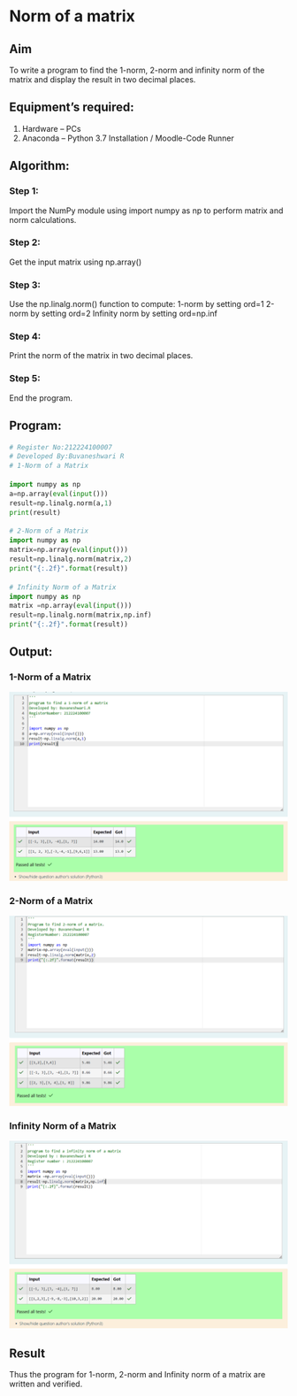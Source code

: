 # Norm of a matrix
## Aim
To write a program to find the 1-norm, 2-norm and infinity norm of the matrix and display the result in two decimal places.
## Equipment’s required:
1.	Hardware – PCs
2.	Anaconda – Python 3.7 Installation / Moodle-Code Runner
## Algorithm:
### Step 1:
Import the NumPy module using import numpy as np to perform matrix and norm calculations.
### Step 2:
Get the input matrix using  np.array()   
### Step 3:
Use the np.linalg.norm() function to compute:
1-norm by setting ord=1
2-norm by setting ord=2
Infinity norm by setting ord=np.inf
### Step 4:
Print the norm of the matrix in two decimal places.
### Step 5:
End the program.
## Program:
```Python
# Register No:212224100007
# Developed By:Buvaneshwari R
# 1-Norm of a Matrix

import numpy as np
a=np.array(eval(input()))
result=np.linalg.norm(a,1)
print(result)

# 2-Norm of a Matrix
import numpy as np
matrix=np.array(eval(input()))
result=np.linalg.norm(matrix,2)
print("{:.2f}".format(result))

# Infinity Norm of a Matrix
import numpy as np
matrix =np.array(eval(input()))
result=np.linalg.norm(matrix,np.inf)
print("{:.2f}".format(result))

```
## Output:
### 1-Norm of a Matrix
![alt text](<Screenshot 2025-05-11 185035.png>)

### 2-Norm of a Matrix
![alt text](<Screenshot 2025-05-11 185118.png>)

### Infinity Norm of a Matrix
![alt text](<Screenshot 2025-05-11 185154.png>)

## Result
Thus the program for 1-norm, 2-norm and Infinity norm of a matrix are written and verified.
